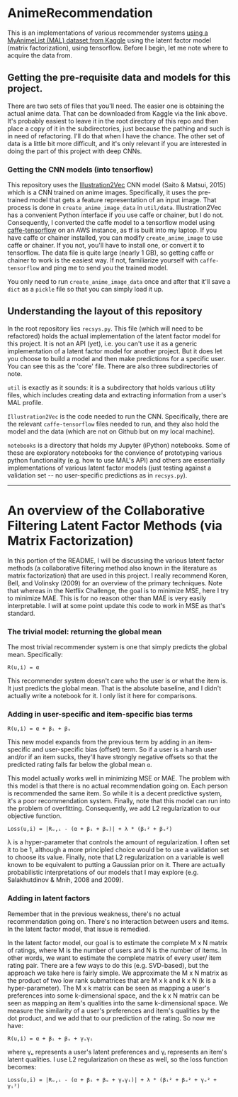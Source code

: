 # AnimeRecommendation
This is an implementations of various recommender systems [using a MyAnimeList (MAL) dataset from Kaggle](https://www.kaggle.com/CooperUnion/anime-recommendations-database) using the latent factor model (matrix factorization), using tensorflow. Before I begin, let me note where to acquire the data from.

## Getting the pre-requisite data and models for this project.
There are two sets of files that you'll need. The easier one is obtaining the actual anime data. That can be downloaded from Kaggle via the link above. It's probably easiest to leave it in the root directory of this repo and then place a copy of it in the subdirectories, just because the pathing and such is in need of refactoring. I'll do that when I have the chance. The other set of data is a little bit more difficult, and it's only relevant if you are interested in doing the part of this project with deep CNNs.

### Getting the CNN models (into tensorflow)
This repository uses the [Illustration2Vec](http://illustration2vec.net/) CNN model (Saito & Matsui, 2015) which is a CNN trained on anime images. Specifically, it uses the pre-trained model that gets a feature representation of an input image. That process is done in `create_anime_image_data` in `util/data`. Illustration2Vec has a convenient Python interface if you use caffe or chainer, but I do not. Consequently, I converted the caffe model to a tensorflow model using [caffe-tensorflow](https://github.com/ethereon/caffe-tensorflow) on an AWS instance, as tf is built into my laptop. If you have caffe or chainer installed, you can modify `create_anime_image` to use caffe or chainer. If you not, you'll have to install one, or convert it to tensorflow. The data file is quite large (nearly 1 GB), so getting caffe or chainer to work is the easiest way. If not, familiarize yourself with `caffe-tensorflow` and ping me to send you the trained model.

You only need to run `create_anime_image_data` once and after that it'll save a `dict` as a `pickle` file so that you can simply load it up.

## Understanding the layout of this repository 
In the root repository lies `recsys.py`. This file (which will need to be refactored) holds the actual implementation of the latent factor model for this project. It is not an API (yet), i.e. you can't use it as a generic implementation of a latent factor model for another project. But it does let you choose to build a model and then make predictions for a specific user. You can see this as the 'core' file. There are also three subdirectories of note.

`util` is exactly as it sounds: it is a subdirectory that holds various utility files, which includes creating data and extracting information from a user's MAL profile.

`Illustration2Vec` is the code needed to run the CNN. Specifically, there are the relevant `caffe-tensorflow` files needed to run, and they also hold the model and the data (which are not on Github but on my local machine). 

`notebooks` is a directory that holds my Jupyter (iPython) notebooks. Some of these are exploratory notebooks for the convience of prototyping various python functionality (e.g. how to use MAL's API) and others are essentially implementations of various latent factor models (just testing against a validation set -- no user-specific predictions as in `recsys.py`).

-----

# An overview of the Collaborative Filtering Latent Factor Methods (via Matrix Factorization)
In this portion of the README, I will be discussing the various latent factor methods (a collaborative filtering method also known in the literature as matrix factorization) that are used in this project. I really recommend Koren, Bell, and Volinsky (2009) for an overview of the primary techniques. Note that whereas in the Netflix Challenge, the goal is to minimize MSE, here I try to minimize MAE. This is for no reason other than MAE is very easily interpretable. I will at some point update this code to work in MSE as that's standard.

### The trivial model: returning the global mean
The most trivial recommender system is one that simply predicts the global mean. Specifically:

`R(u,i) = α`

This recommender system doesn't care who the user is or what the item is. It just predicts the global mean. That is the absolute baseline, and I didn't actually write a notebook for it. I only list it here for comparisons.

### Adding in user-specific and item-specific bias terms
`R(u,i) = α + βᵢ + βᵤ`

This new model expands from the previous term by adding in an item-specific and user-specific bias (offset) term. So if a user is a harsh user and/or if an item sucks, they'll have strongly negative offsets so that the predicted rating falls far below the global mean `α`. 

This model actually works well in minimizing MSE or MAE. The problem with this model is that there is no actual recommendation going on. Each person is recommended the same item. So while it is a decent predictive system, it's a poor recommendation system. Finally, note that this model can run into the problem of overfitting. Consequently, we add L2 regularization to our objective function.

`Loss(u,i) = |Rᵤ,ᵢ - (α + βᵢ + βᵤ)| + λ * (βᵢ² + βᵤ²)`

λ is a hyper-parameter that controls the amount of regularization. I often set it to be 1, although a more principled choice would be to use a validation set to choose its value. Finally, note that L2 regularization on a variable is well known to be equivalent to putting a Gaussian prior on it. There are actually probabilistic  interpretations of our models that I may explore (e.g. Salakhutdinov & Mnih, 2008 and 2009).

### Adding in latent factors
Remember that in the previous weakness, there's no actual recommendation going on. There's no interaction between users and items. In the latent factor model, that issue is remedied.

In the latent factor model, our goal is to estimate the complete M x N matrix of ratings, where M is the number of users and N is the number of items. In other words, we want to estimate the complete matrix of every user/ item rating pair. There are a few ways to do this (e.g. SVD-based), but the approach we take here is fairly simple. We approximate the M x N matrix as the product of two low rank submatrices that are M x k and k x N (k is a hyper-parameter). The M x k matrix can be seen as mapping a user's preferences into some k-dimensional space, and the k x N matrix can be seen as mapping an item's qualities into the same k-dimensional space. We measure the similarity of a user's preferences and item's qualities by the dot product, and we add that to our prediction of the rating. So now we have:

`R(u,i) = α + βᵢ + βᵤ + γᵤγᵢ`

where γᵤ represents a user's latent preferences and γᵢ represents an item's latent qualities. I use L2 regularization on these as well, so the loss function becomes:

`Loss(u,i) = |Rᵤ,ᵢ - (α + βᵢ + βᵤ + γᵤγᵢ)| + λ * (βᵢ² + βᵤ² + γᵤ² + γᵢ²)`
